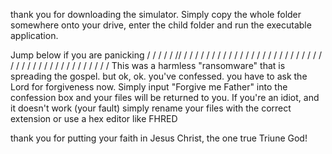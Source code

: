 thank you for downloading the simulator. Simply copy the whole folder somewhere onto your drive, enter the child folder 
and run the executable application. 

Jump below if you are panicking /
/
/
/
/
//
/
/
/
/
/
/
/
/
/
/
/
/
/
/
/
/
/
/
/
/
/
/
/
/
/
/
/
/
/
/
/
/
/
/
/
/
/
/
/
/
/
/
/
This was a harmless "ransomware" that is spreading the gospel.
but ok, ok. you've confessed. you have to ask the Lord for forgiveness now. Simply input 
"Forgive me Father" into the confession box and your files will be returned to you. If 
you're an idiot, and it doesn't work (your fault) simply rename your files with the correct extension 
or use a hex editor like FHRED

thank you for putting your faith in Jesus Christ, the one true Triune God!
